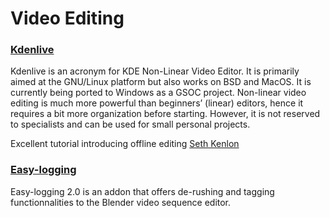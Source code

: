 # Video Editing

### [Kdenlive](https://kdenlive.org/)

Kdenlive is an acronym for KDE Non-Linear Video Editor. It is primarily aimed at the GNU/Linux platform but also works on BSD and MacOS. It is currently being ported to Windows as a GSOC project.
Non-linear video editing is much more powerful than beginners’ (linear) editors, hence it requires a bit more organization before starting. However, it is not reserved to specialists and can be used for small personal projects.

Excellent tutorial introducing offline editing [Seth Kenlon](https://opensource.com/life/16/1/offline-editing-kdenlive)

### [Easy-logging](http://easy-logging.net/)

Easy-logging 2.0 is an addon that offers de-rushing and tagging functionnalities to the Blender video sequence editor.



